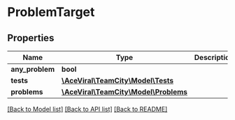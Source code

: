 # ProblemTarget

## Properties
Name | Type | Description | Notes
------------ | ------------- | ------------- | -------------
**any_problem** | **bool** |  | [optional] 
**tests** | [**\AceViral\TeamCity\Model\Tests**](Tests.md) |  | [optional] 
**problems** | [**\AceViral\TeamCity\Model\Problems**](Problems.md) |  | [optional] 

[[Back to Model list]](../README.md#documentation-for-models) [[Back to API list]](../README.md#documentation-for-api-endpoints) [[Back to README]](../README.md)


